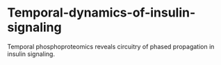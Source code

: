 # Temporal-dynamics-of-insulin-signaling
Temporal phosphoproteomics reveals circuitry of phased propagation in insulin signaling.
